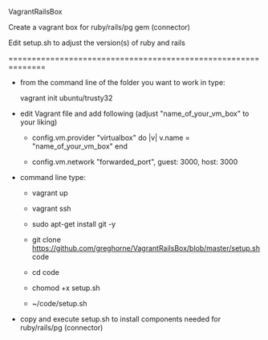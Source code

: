 VagrantRailsBox

Create a vagrant box for ruby/rails/pg gem (connector) 

Edit setup.sh to adjust the version(s) of ruby and rails

==============================================================

* from the command line of the folder you want to work in type:

  vagrant init ubuntu/trusty32


* edit Vagrant file and add following (adjust "name_of_your_vm_box" to your liking)


  - config.vm.provider "virtualbox" do |v|
    v.name = "name_of_your_vm_box"
  end

  - config.vm.network "forwarded_port", guest: 3000, host: 3000



* command line type:
  
  - vagrant up
  
  - vagrant ssh

  - sudo apt-get install git -y

  - git clone https://github.com/greghorne/VagrantRailsBox/blob/master/setup.sh code

  - cd code
 
  - chomod +x setup.sh

  - ~/code/setup.sh


* copy and execute setup.sh to install components needed for ruby/rails/pg (connector)


